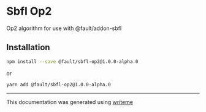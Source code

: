# Sbfl Op2

Op2 algorithm for use with @fault/addon-sbfl

## Installation

```bash
npm install --save @fault/sbfl-op2@1.0.0-alpha.0
```
or
```bash
yarn add @fault/sbfl-op2@1.0.0-alpha.0
```

---
This documentation was generated using [writeme](https://www.npmjs.com/package/@pshaw/writeme)
